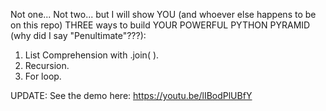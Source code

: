 Not one... Not two... but I will show YOU (and whoever else happens to be on this repo) THREE ways to build YOUR POWERFUL PYTHON PYRAMID (why did I say "Penultimate"???):

1. List Comprehension with .join( ).
2. Recursion.
3. For loop.

UPDATE: See the demo here: https://youtu.be/lIBodPlUBfY
